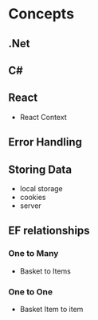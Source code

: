 # Concepts


## .Net

## C#

## React

- React Context


## Error Handling

## Storing Data

- local storage
- cookies
- server


## EF relationships

### One to Many

- Basket to Items


### One to One

- Basket Item to item
